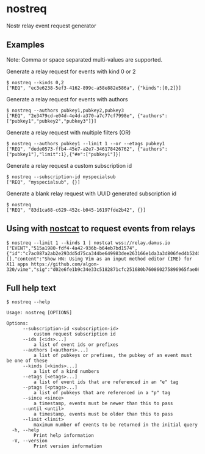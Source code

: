 # nostreq

Nostr relay event request generator


## Examples

Note: Comma or space separated multi-values are supported.

Generate a relay request for events with kind 0 or 2
```shell
$ nostreq --kinds 0,2
["REQ", "ec3e6238-5ef3-4162-899c-a58e882e586a", {"kinds":[0,2]}]
```

Generate a relay request for events with authors
```shell
$ nostreq --authors pubkey1,pubkey2,pubkey3
["REQ", "2e3479cd-e04d-4e4d-a370-a7c77cf7998e", {"authors":["pubkey1","pubkey2","pubkey3"]}]
```

Generate a relay request with multiple filters (OR)
```shell
$ nostreq --authors pubkey1 --limit 1 --or --etags pubkey1
["REQ", "dede0573-ffb4-45e7-a2e7-346178426762", {"authors":["pubkey1"],"limit":1},{"#e":["pubkey1"]}]
```

Generate a relay request a custom subscription id
```shell
$ nostreq --subscription-id myspecialsub
["REQ", "myspecialsub", {}]
```

Generate a blank relay request with UUID generated subscription id
```shell
$ nostreq
["REQ", "83d1ca68-c629-452c-b045-16197fde2b42", {}]
```

## Using with [nostcat](https://github.com/blakejakopovic/nostcat) to request events from relays

```shell
$ nostreq --limit 1 --kinds 1 | nostcat wss://relay.damus.io
["EVENT","515a1980-fdf4-4a42-936b-b64eb7bd1574",{"id":"c7ac087a2ab2e293dd5d75ca344be649983dee263166e1da3a3d806fed4b5240","pubkey":"887645fef0ce0c3c1218d2f5d8e6132a19304cdc57cd20281d082f38cfea0072","created_at":1670150101,"kind":1,"tags":[],"content":"Show HN: Using Vim as an input method editor (IME) for X11 apps https://github.com/algon-320/vime","sig":"d02e6fe1b9c34e33c5182871cfc251680b760860275896965fae08c8a3f007648d9708c0277143f44d41f2e2a1a9fe24a865526be971a26d4347baf01175dfc7"}]
```


## Full help text
```shell
$ nostreq --help

Usage: nostreq [OPTIONS]

Options:
      --subscription-id <subscription-id>
          custom request subscription id
      --ids [<ids>...]
          a list of event ids or prefixes
      --authors [<authors>...]
          a list of pubkeys or prefixes, the pubkey of an event must be one of these
      --kinds [<kinds>...]
          a list of a kind numbers
      --etags [<etags>...]
          a list of event ids that are referenced in an "e" tag
      --ptags [<ptags>...]
          a list of pubkeys that are referenced in a "p" tag
      --since <since>
          a timestamp, events must be newer than this to pass
      --until <until>
          a timestamp, events must be older than this to pass
      --limit <limit>
          maximum number of events to be returned in the initial query
  -h, --help
          Print help information
  -V, --version
          Print version information
```
